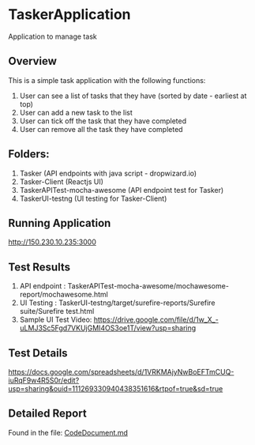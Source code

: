 # TaskerApplication
 Application to manage task

## Overview
This is a simple task application with the following functions:
1. User can see a list of tasks that they have (sorted by date - earliest at top)
2. User can add a new task to the list
3. User can tick off the task that they have completed
4. User can remove all the task they have completed

## Folders:
1. Tasker (API endpoints with java script - dropwizard.io)
2. Tasker-Client (Reactjs UI)
3. TaskerAPITest-mocha-awesome (API endpoint test for Tasker)
4. TaskerUI-testng (UI testing for Tasker-Client)

## Running Application
http://150.230.10.235:3000

## Test Results
1. API endpoint : TaskerAPITest-mocha-awesome/mochawesome-report/mochawesome.html
2. UI Testing : TaskerUI-testng/target/surefire-reports/Surefire suite/Surefire test.html
3. Sample UI Test Video: https://drive.google.com/file/d/1w_X_-uLMJ3Sc5Fgd7VKUjGMI4OS3oe1T/view?usp=sharing

## Test Details
https://docs.google.com/spreadsheets/d/1VRKMAjyNwBoEFTmCUQ-iuRqF9w4R5S0r/edit?usp=sharing&ouid=111269330940438351616&rtpof=true&sd=true

## Detailed Report
Found in the file: [CodeDocument.md](CodeDocument.md)